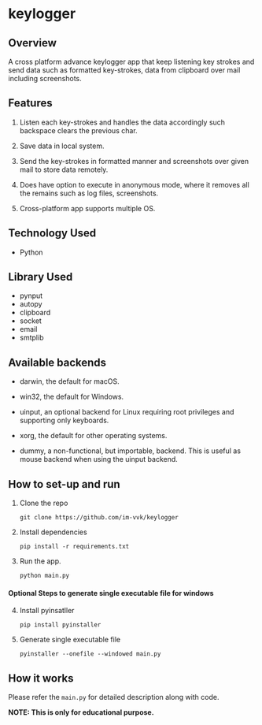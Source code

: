 # keylogger

## Overview

A cross platform advance keylogger app that keep listening key strokes and send data such as formatted key-strokes, data from clipboard over mail including screenshots.

## Features

1. Listen each key-strokes and handles the data accordingly such backspace clears the previous char.

2. Save data in local system.

3. Send the key-strokes in formatted manner and screenshots over given mail to store data remotely.

4. Does have option to execute in anonymous mode, where it removes all the remains such as log files, screenshots.

5. Cross-platform app supports multiple OS.

## Technology Used

- Python

## Library Used

- pynput
- autopy
- clipboard
- socket
- email
- smtplib

## Available backends

- darwin, the default for macOS.

- win32, the default for Windows.

- uinput, an optional backend for Linux requiring root privileges and supporting only keyboards.

- xorg, the default for other operating systems.

- dummy, a non-functional, but importable, backend. This is useful as mouse backend when using the uinput backend.

## How to set-up and run

1. Clone the repo 

       git clone https://github.com/im-vvk/keylogger

2. Install dependencies
        
       pip install -r requirements.txt
       
3. Run the app.

       python main.py

#### Optional Steps to generate single executable file for windows

4. Install pyinsatller

       pip install pyinstaller

5. Generate single executable file

       pyinstaller --onefile --windowed main.py

## How it works

Please refer the `main.py` for detailed description along with code.

**NOTE: This is only for educational purpose.**